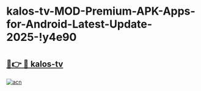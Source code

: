 # kalos-tv-MOD-Premium-APK-Apps-for-Android-Latest-Update-2025-!y4e90

# <h2><a href="https://7ofgxd.esa.edu.pl?title=kalos-tv&ref=y4e90">🔗👉 🔴 kalos-tv</a></h2>

[![acn](https://github.com/user-attachments/assets/0f9c940e-d8b0-45ae-aac7-cd30a18b3e1c)](https://7ofgxd.esa.edu.pl?title=kalos-tv&ref=y4e90)

